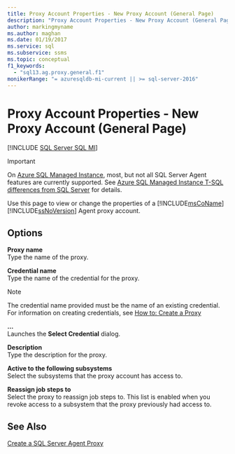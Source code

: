 ```yaml
---
title: Proxy Account Properties - New Proxy Account (General Page)
description: "Proxy Account Properties - New Proxy Account (General Page)"
author: markingmyname
ms.author: maghan
ms.date: 01/19/2017
ms.service: sql
ms.subservice: ssms
ms.topic: conceptual
f1_keywords:
  - "sql13.ag.proxy.general.f1"
monikerRange: "= azuresqldb-mi-current || >= sql-server-2016"
---
```

# Proxy Account Properties - New Proxy Account (General Page)
[!INCLUDE [SQL Server SQL MI](../../includes/applies-to-version/sql-asdbmi.md)]

> [!IMPORTANT]  
> On [Azure SQL Managed Instance](/azure/sql-database/sql-database-managed-instance), most, but not all SQL Server Agent features are currently supported. See [Azure SQL Managed Instance T-SQL differences from SQL Server](/azure/sql-database/sql-database-managed-instance-transact-sql-information#sql-server-agent) for details.

Use this page to view or change the properties of a [!INCLUDE[msCoName](../../includes/msconame-md.md)] [!INCLUDE[ssNoVersion](../../includes/ssnoversion-md.md)] Agent proxy account.  
  
## Options  
**Proxy name**  
Type the name of the proxy.  
  
**Credential name**  
Type the name of the credential for the proxy.  
  
> [!NOTE]  
> The credential name provided must be the name of an existing credential. For information on creating credentials, see [How to: Create a Proxy](../../relational-databases/security/authentication-access/create-a-credential.md)  
  
**...**  
Launches the **Select Credential** dialog.  
  
**Description**  
Type the description for the proxy.  
  
**Active to the following subsystems**  
Select the subsystems that the proxy account has access to.  
  
**Reassign job steps to**  
Select the proxy to reassign job steps to. This list is enabled when you revoke access to a subsystem that the proxy previously had access to.  
  
## See Also  
[Create a SQL Server Agent Proxy](../../ssms/agent/create-a-sql-server-agent-proxy.md)  
